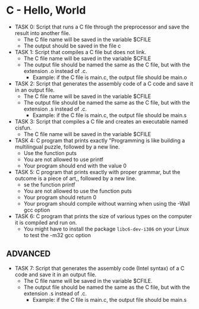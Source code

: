 # C - Hello, World

+ TASK 0: Script that runs a C file through the preprocessor and save the result into another file.
	+ The C file name will be saved in the variable $CFILE
	+ The output should be saved in the file c
+ TASK 1: Script that compiles a C file but does not link.
	+ The C file name will be saved in the variable $CFILE
	+ The output file should be named the same as the C file, but with the extension .o instead of .c.
		+ Example: if the C file is main.c, the output file should be main.o
+ TASK 2: Script that generates the assembly code of a C code and save it in an output file.
	+ The C file name will be saved in the variable $CFILE
	+ The output file should be named the same as the C file, but with the extension .s instead of .c.
		+ Example: if the C file is main.c, the output file should be main.s
+ TASK 3: Script that compiles a C file and creates an executable named cisfun.
	+ The C file name will be saved in the variable $CFILE
+ TASK 4: C program that prints exactly "Programming is like building a multilingual puzzle, followed by a new line.
	+ Use the function puts
	+ You are not allowed to use printf
	+ Your program should end with the value 0
+ TASK 5: C program that prints exactly with proper grammar, but the outcome is a piece of art,, followed by a new line.
	+ se the function printf
	+ You are not allowed to use the function puts
	+ Your program should return 0
	+ Your program should compile without warning when using the -Wall gcc option
+ TASK 6: C program that prints the size of various types on the computer it is compiled and run on.
	+ You might have to install the package ```libc6-dev-i386``` on your Linux to test the -m32 gcc option

## ADVANCED
+ TASK 7: Script that generates the assembly code (Intel syntax) of a C code and save it in an output file.
	+ The C file name will be saved in the variable $CFILE.
	+ The output file should be named the same as the C file, but with the extension .s instead of .c.
		+ Example: if the C file is main.c, the output file should be main.s
